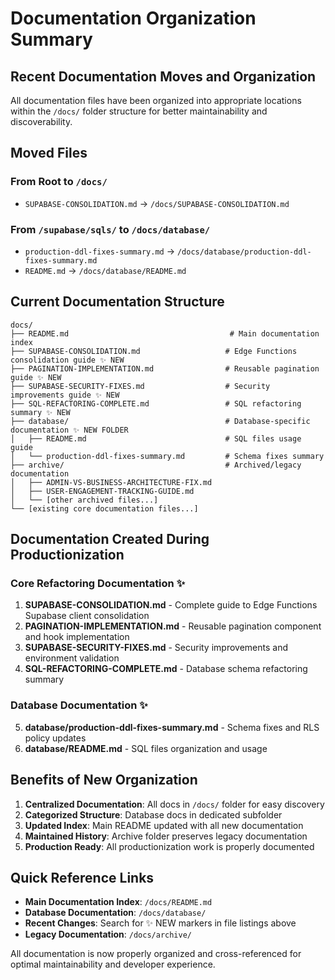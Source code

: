 # Documentation Organization Summary

## Recent Documentation Moves and Organization

All documentation files have been organized into appropriate locations within the `/docs/` folder structure for better maintainability and discoverability.

## Moved Files

### From Root to `/docs/`
- `SUPABASE-CONSOLIDATION.md` → `/docs/SUPABASE-CONSOLIDATION.md`

### From `/supabase/sqls/` to `/docs/database/`
- `production-ddl-fixes-summary.md` → `/docs/database/production-ddl-fixes-summary.md`
- `README.md` → `/docs/database/README.md`

## Current Documentation Structure

```
docs/
├── README.md                                    # Main documentation index
├── SUPABASE-CONSOLIDATION.md                   # Edge Functions consolidation guide ✨ NEW
├── PAGINATION-IMPLEMENTATION.md                # Reusable pagination guide ✨ NEW  
├── SUPABASE-SECURITY-FIXES.md                  # Security improvements guide ✨ NEW
├── SQL-REFACTORING-COMPLETE.md                 # SQL refactoring summary ✨ NEW
├── database/                                   # Database-specific documentation ✨ NEW FOLDER
│   ├── README.md                               # SQL files usage guide
│   └── production-ddl-fixes-summary.md         # Schema fixes summary
├── archive/                                    # Archived/legacy documentation
│   ├── ADMIN-VS-BUSINESS-ARCHITECTURE-FIX.md
│   ├── USER-ENGAGEMENT-TRACKING-GUIDE.md
│   └── [other archived files...]
└── [existing core documentation files...]
```

## Documentation Created During Productionization

### Core Refactoring Documentation ✨
1. **SUPABASE-CONSOLIDATION.md** - Complete guide to Edge Functions Supabase client consolidation
2. **PAGINATION-IMPLEMENTATION.md** - Reusable pagination component and hook implementation
3. **SUPABASE-SECURITY-FIXES.md** - Security improvements and environment validation
4. **SQL-REFACTORING-COMPLETE.md** - Database schema refactoring summary

### Database Documentation ✨
5. **database/production-ddl-fixes-summary.md** - Schema fixes and RLS policy updates
6. **database/README.md** - SQL files organization and usage

## Benefits of New Organization

1. **Centralized Documentation**: All docs in `/docs/` folder for easy discovery
2. **Categorized Structure**: Database docs in dedicated subfolder
3. **Updated Index**: Main README updated with all new documentation
4. **Maintained History**: Archive folder preserves legacy documentation
5. **Production Ready**: All productionization work is properly documented

## Quick Reference Links

- **Main Documentation Index**: `/docs/README.md`
- **Database Documentation**: `/docs/database/`
- **Recent Changes**: Search for ✨ NEW markers in file listings above
- **Legacy Documentation**: `/docs/archive/`

All documentation is now properly organized and cross-referenced for optimal maintainability and developer experience.
